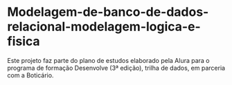 # Modelagem-de-banco-de-dados-relacional-modelagem-logica-e-fisica
 Este projeto faz parte do plano de estudos elaborado pela Alura para o programa de formação Desenvolve (3ª edição), trilha de dados, em parceria com a Boticário.
